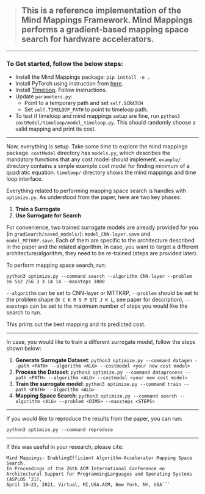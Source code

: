 > ## This is a reference implementation of the Mind Mappings Framework. Mind Mappings performs a gradient-based mapping space search for hardware accelerators.

---

### To Get started, follow the below steps:

- Install the Mind Mappings package: `pip install -e .`
- Install PyTorch using instruction from [here](https://pytorch.org/get-started/locally/).
- Install [Timeloop](https://github.com/NVlabs/timeloop). Follow instructions.
- Update `parameters.py`:
  - Point to a temporary path and set `self.SCRATCH`
  - Set `self.TIMELOOP_PATH` to point to timeloop path.
- To test if timeloop and mind mappings setup are fine, run `python3 costModel/timeloop/model_timeloop.py`. This should randomly choose a valid mapping and print its cost.

---

Now, everything is setup. Take some time to explore the mind mappings package. `costModel` directory has `models.py`, which describes the mandatory functions that any cost model should implement. `example/` directory contains a simple example cost model for finding minimum of a quadratic equation. `timeloop/` directory shows the mind mappings and time loop interface. 

Everything related to performing mapping space search is handles with `optimize.py`. As understood from the paper, here are two key phases:
1. **Train a Surrogate**
2. **Use Surrogate for Search**

For convenience, two trained surrogate models are already provided for you (in `gradSearch/saved_models/`): `model_CNN-layer.save` and  `model_MTTKRP.save`. Each of them are specific to the architecture described in the paper and the related algorithm. In case, you want to target a different architecture/algorithm, they need to be re-trained (steps are provided later).

To perform mapping space search, run:

    python3 optimize.py --command search --algorithm CNN-layer --problem 16 512 256 3 3 14 14 --maxsteps 1000

`--algorithm` can be set to CNN-layer or MTTKRP, `--problem` should be set to the problem shape (`N C K R S P Q`/`I J K L`, see paper for description), `--maxsteps` can be set to the maximum number of steps you would like the search to run.

This prints out the best mapping and its predicted cost.

---

In case, you would like to train a different surrogate model, follow the steps shown below:

1. **Generate Surrogate Dataset**: `python3 optimize.py --command datagen --path <PATH> --algorithm <ALG> --costmodel <your new cost model>`
2. **Process the Dataset**: `python3 optimize.py --command dataprocess --path <PATH> --algorithm <ALG> --costmodel <your new cost model>`
3. **Train the surrogate model**: `python3 optimize.py --command train --path <PATH> --algorithm <ALG>`
4. **Mapping Space Search**: `python3 optimize.py --command search --algorithm <ALG> --problem <DIMS> --maxsteps <STEPS>`

---

If you would like to reproduce the results from the paper, you can run:

    python3 optimize.py --command reproduce

---

If this was useful in your research, please cite:

```Kartik  Hegde,  Po-An  Tsai,  Sitao  Huang,  Vikas  Chandra,  Angshuman Parashar, and Christopher W. Fletcher. 2021.
Mind Mappings: EnablingEfficient Algorithm-Accelerator Mapping Space Search.
In Proceedings of the 26th ACM International Conference on Architectural Support for ProgrammingLanguages and Operating Systems (ASPLOS ’21), 
April 19–23, 2021, Virtual, MI,USA.ACM, New York, NY, USA```
